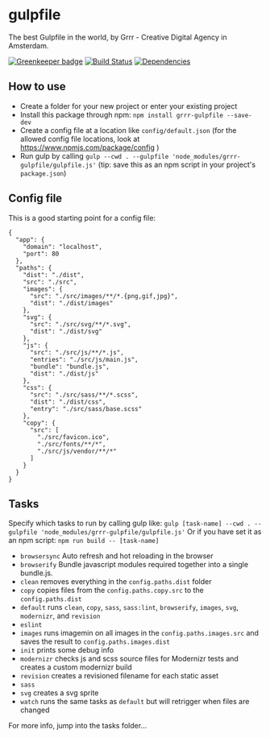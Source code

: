 # gulpfile
The best Gulpfile in the world, by Grrr - Creative Digital Agency in Amsterdam.

[![Greenkeeper badge](https://badges.greenkeeper.io/grrr-amsterdam/gulpfile.svg)](https://greenkeeper.io/)
[![Build Status](https://travis-ci.org/grrr-amsterdam/gulpfile.svg)](https://travis-ci.org/grrr-amsterdam/gulpfile)
[![Dependencies](https://david-dm.org/grrr-amsterdam/gulpfile.svg)](https://david-dm.org/grrr-amsterdam/gulpfile)


## How to use

- Create a folder for your new project or enter your existing project
- Install this package through npm: `npm install grrr-gulpfile --save-dev`
- Create a config file at a location like `config/default.json` (for the allowed config file locations, look at https://www.npmjs.com/package/config )
- Run gulp by calling `gulp --cwd . --gulpfile 'node_modules/grrr-gulpfile/gulpfile.js'` (tip: save this as an npm script in your project's `package.json`)

## Config file

This is a good starting point for a config file:

```
{
  "app": {
    "domain": "localhost",
    "port": 80
  },
  "paths": {
    "dist": "./dist",
    "src": "./src",
    "images": {
      "src": "./src/images/**/*.{png,gif,jpg}",
      "dist": "./dist/images"
    },
    "svg": {
      "src": "./src/svg/**/*.svg",
      "dist": "./dist/svg"
    },
    "js": {
      "src": "./src/js/**/*.js",
      "entries": "./src/js/main.js",
      "bundle": "bundle.js",
      "dist": "./dist/js"
    },
    "css": {
      "src": "./src/sass/**/*.scss",
      "dist": "./dist/css",
      "entry": "./src/sass/base.scss"
    },
    "copy": {
      "src": [
        "./src/favicon.ico",
        "./src/fonts/**/*",
        "./src/js/vendor/**/*"
      ]
    }
  }
}
```

## Tasks

Specify which tasks to run by calling gulp like: `gulp [task-name] --cwd . --gulpfile 'node_modules/grrr-gulpfile/gulpfile.js'`
Or if you have set it as an npm script: `npm run build -- [task-name]`

- `browsersync` Auto refresh and hot reloading in the browser
- `browserify` Bundle javascript modules required together into a single bundle.js.
- `clean` removes everything in the `config.paths.dist` folder
- `copy` copies files from the `config.paths.copy.src` to the `config.paths.dist`
- `default` runs `clean`, `copy`, `sass`, `sass:lint`, `browserify`, `images`, `svg`, `modernizr`, and `revision`
- `eslint`
- `images` runs imagemin on all images in the `config.paths.images.src` and saves the result to `config.paths.images.dist`
- `init` prints some debug info
- `modernizr` checks js and scss source files for Modernizr tests and creates a custom modernizr build
- `revision` creates a revisioned filename for each static asset
- `sass`
- `svg` creates a svg sprite
- `watch` runs the same tasks as `default` but will retrigger when files are changed

For more info, jump into the tasks folder...
